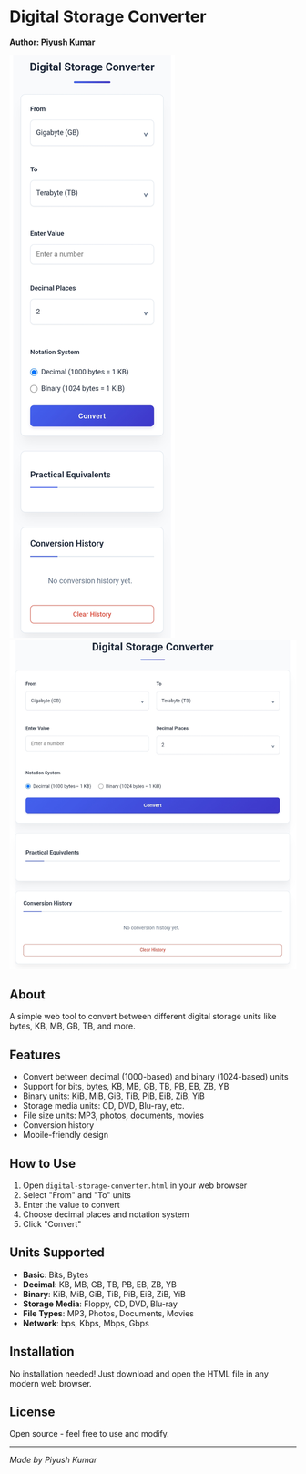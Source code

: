 # Digital Storage Converter

**Author: Piyush Kumar**

![Digital Storage Converter](https://github.com/piyush-kumar499/Converter-tools/blob/d578f79e868c935f60b682b5f88c7924be2d02b0/Digital%20Storage%20Converter/IMG_20250730_114024.jpg)
![Digital Storage Converter](https://github.com/piyush-kumar499/Converter-tools/blob/d578f79e868c935f60b682b5f88c7924be2d02b0/Digital%20Storage%20Converter/Screenshot_2025-07-30-11-39-52-42_40deb401b9ffe8e1df2f1cc5ba480b12.jpg)

## About

A simple web tool to convert between different digital storage units like bytes, KB, MB, GB, TB, and more.

## Features

- Convert between decimal (1000-based) and binary (1024-based) units
- Support for bits, bytes, KB, MB, GB, TB, PB, EB, ZB, YB
- Binary units: KiB, MiB, GiB, TiB, PiB, EiB, ZiB, YiB
- Storage media units: CD, DVD, Blu-ray, etc.
- File size units: MP3, photos, documents, movies
- Conversion history
- Mobile-friendly design

## How to Use

1. Open `digital-storage-converter.html` in your web browser
2. Select "From" and "To" units
3. Enter the value to convert
4. Choose decimal places and notation system
5. Click "Convert"

## Units Supported

- **Basic**: Bits, Bytes
- **Decimal**: KB, MB, GB, TB, PB, EB, ZB, YB
- **Binary**: KiB, MiB, GiB, TiB, PiB, EiB, ZiB, YiB
- **Storage Media**: Floppy, CD, DVD, Blu-ray
- **File Types**: MP3, Photos, Documents, Movies
- **Network**: bps, Kbps, Mbps, Gbps

## Installation

No installation needed! Just download and open the HTML file in any modern web browser.

## License

Open source - feel free to use and modify.

---
*Made by Piyush Kumar*
